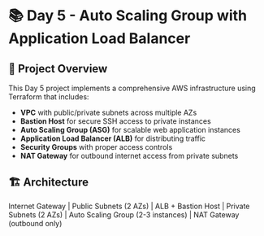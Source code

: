 # 📚 **Day 5 - Auto Scaling Group with Application Load Balancer**

## 🎯 **Project Overview**

This Day 5 project implements a comprehensive AWS infrastructure using Terraform that includes:
- **VPC** with public/private subnets across multiple AZs
- **Bastion Host** for secure SSH access to private instances
- **Auto Scaling Group (ASG)** for scalable web application instances
- **Application Load Balancer (ALB)** for distributing traffic
- **Security Groups** with proper access controls
- **NAT Gateway** for outbound internet access from private subnets

## 🏗️ **Architecture**

Internet Gateway
|
Public Subnets (2 AZs)
|
ALB + Bastion Host
|
Private Subnets (2 AZs)
|
Auto Scaling Group (2-3 instances)
|
NAT Gateway (outbound only)

